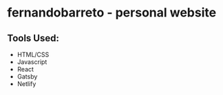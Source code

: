 # fernandobarreto - personal website

## Tools Used:
* HTML/CSS
* Javascript
* React
* Gatsby
* Netlify
